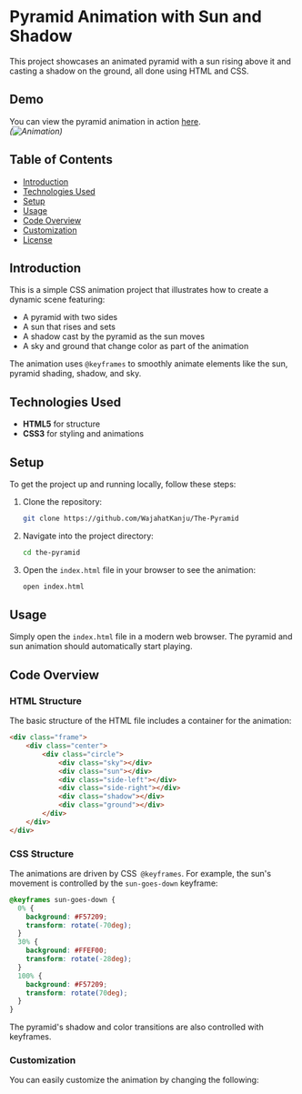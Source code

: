 # Pyramid Animation with Sun and Shadow

This project showcases an animated pyramid with a sun rising above it and casting a shadow on the ground, all done using HTML and CSS.

## Demo

You can view the pyramid animation in action [here](https://s6.ezgif.com/tmp/ezgif-6-23ce495018.gif).  
*(![Animation](https://s6.ezgif.com/tmp/ezgif-6-23ce495018.gif))*

## Table of Contents

- [Introduction](#introduction)
- [Technologies Used](#technologies-used)
- [Setup](#setup)
- [Usage](#usage)
- [Code Overview](#code-overview)
- [Customization](#customization)
- [License](#license)

## Introduction

This is a simple CSS animation project that illustrates how to create a dynamic scene featuring:
- A pyramid with two sides
- A sun that rises and sets
- A shadow cast by the pyramid as the sun moves
- A sky and ground that change color as part of the animation

The animation uses `@keyframes` to smoothly animate elements like the sun, pyramid shading, shadow, and sky.

## Technologies Used

- **HTML5** for structure
- **CSS3** for styling and animations

## Setup

To get the project up and running locally, follow these steps:

1. Clone the repository:
    ```bash
    git clone https://github.com/WajahatKanju/The-Pyramid
    ```

2. Navigate into the project directory:
    ```bash
    cd the-pyramid
    ```

3. Open the `index.html` file in your browser to see the animation:
    ```bash
    open index.html
    ```

## Usage

Simply open the `index.html` file in a modern web browser. The pyramid and sun animation should automatically start playing.

## Code Overview

### HTML Structure

The basic structure of the HTML file includes a container for the animation:

```html
<div class="frame">
    <div class="center">
        <div class="circle">
            <div class="sky"></div>
            <div class="sun"></div>
            <div class="side-left"></div>
            <div class="side-right"></div>
            <div class="shadow"></div>
            <div class="ground"></div>
        </div>
    </div>
</div>
```

### CSS Structure

The animations are driven by CSS` @keyframes`. For example, the sun's movement is controlled by the `sun-goes-down` keyframe:

```css
@keyframes sun-goes-down {
  0% {
    background: #F57209;
    transform: rotate(-70deg);
  }
  30% {
    background: #FFEF00;
    transform: rotate(-28deg);
  }
  100% {
    background: #F57209;
    transform: rotate(70deg);
  }
}

```

The pyramid's shadow and color transitions are also controlled with keyframes.

### Customization

You can easily customize the animation by changing the following:

